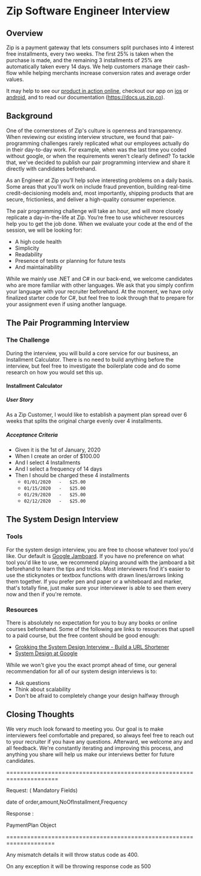 # Zip Software Engineer Interview

## Overview

Zip is a payment gateway that lets consumers split purchases into 4 interest free installments, every two weeks. The first 25% is taken when the purchase is made, and the remaining 3 installments of 25% are automatically taken every 14 days. We help customers manage their cash-flow while helping merchants increase conversion rates and average order values.

It may help to see our [product in action online](https://www.fanatics.com/mlb/new-york-yankees/new-york-yankees-nike-home-replica-custom-jersey-white/o-8976+t-36446587+p-2520909211+z-8-3193055640?_ref=p-CLP:m-GRID:i-r0c1:po-1), checkout our app on [ios](https://apps.apple.com/us/app/quadpay-buy-now-pay-later/id1425045070) or [android](https://play.google.com/store/apps/details?id=com.quadpay.quadpay&hl=en_US), and to read our documentation (https://docs.us.zip.co).

## Background

One of the cornerstones of Zip's culture is openness and transparency. When reviewing our existing interview structure, we found that pair-programming challenges rarely replicated what our employees actually do in their day-to-day work. For example, when was the last time you coded without google, or when the requirements weren't clearly defined? To tackle that, we've decided to publish our pair programming interview and share it directly with candidates beforehand.

As an Engineer at Zip you’ll help solve interesting problems on a daily basis. Some areas that you'll work on include fraud prevention, building real-time credit-decisioning models and, most importantly, shipping products that are secure, frictionless, and deliver a high-quality consumer experience.

The pair programming challenge will take an hour, and will more closely replicate a day-in-the-life at Zip. You’re free to use whichever resources help you to get the job done. When we evaluate your code at the end of the session, we will be looking for: 
- A high code health
- Simplicity
- Readability
- Presence of tests or planning for future tests
- And maintainability

While we mainly use .NET and C# in our back-end, we welcome candidates who are more familiar with other languages. We ask that you simply confirm your language with your recruiter beforehand. At the moment, we have only finalized starter code for C#, but feel free to look through that to prepare for your assignment even if using another language.

## The Pair Programming Interview

### The Challenge

During the interview, you will build a core service for our business, an Installment Calculator. There is no need to build anything before the interview, but feel free to investigate the boilerplate code and do some research on how you would set this up.

#### Installment Calculator
##### User Story

As a Zip Customer, I would like to establish a payment plan spread over 6 weeks that splits the original charge evenly over 4 installments.

##### Acceptance Criteria
- Given it is the 1st of January, 2020
- When I create an order of $100.00
- And I select 4 Installments
- And I select a frequency of 14 days
- Then I should be charged these 4 installments
  - `01/01/2020   -   $25.00`
  - `01/15/2020   -   $25.00`
  - `01/29/2020   -   $25.00`
  - `02/12/2020   -   $25.00`

## The System Design Interview

### Tools

For the system design interview, you are free to choose whatever tool you'd like. Our default is [Google Jamboard](https://edu.google.com/products/jamboard/?modal_active=none). If you have no preference on what tool you'd like to use, we recommend playing around with the jamboard a bit beforehand to learn the tips and tricks. Most interviewers find it's easier to use the stickynotes or textbox functions with drawn lines/arrows linking them together. If you prefer pen and paper or a whiteboard and marker, that's totally fine, just make sure your interviewer is able to see them every now and then if you're remote.

### Resources

There is absolutely no expectation for you to buy any books or online courses beforehand. Some of the following are links to resources that upsell to a paid course, but the free content should be good enough:

- [Grokking the System Design Interview - Build a URL Shortener](https://www.educative.io/courses/grokking-the-system-design-interview/m2ygV4E81AR)
- [System Design at Google](https://www.quora.com/What-is-the-system-design-interview-at-Google-like-for-a-SWE-position)

While we won't give you the exact prompt ahead of time, our general recommendation for all of our system design interviews is to:

- Ask questions
- Think about scalability
- Don't be afraid to completely change your design halfway through

## Closing Thoughts

We very much look forward to meeting you. Our goal is to make interviewers feel comfortable and prepared, so always feel free to reach out to your recruiter if you have any questions. Afterward, we welcome any and all feedback. We're constantly iterating and improving this process, and anything you share will help us make our interviews better for future candidates.

=====================================================================


Request:   ( Mandatory Fields)

date of order,amount,NoOfInstallment,Frequency 

Response : 

PaymentPlan Object

====================================================================

Any mismatch details  it will throw status code as 400.

On any exception it will  be throwing response code as 500


